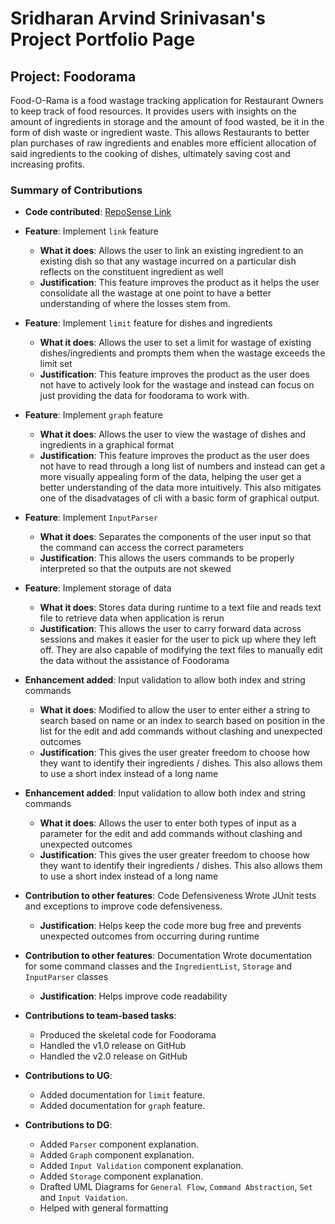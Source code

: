 # Sridharan Arvind Srinivasan's Project Portfolio Page

## Project: Foodorama

Food-O-Rama is a food wastage tracking application for Restaurant Owners to keep track of food resources. It provides
users with insights on the amount of ingredients in storage and the amount of food wasted, be it in the form of dish
waste or ingredient waste. This allows Restaurants to better plan purchases of raw ingredients and enables more
efficient allocation of said ingredients to the cooking of dishes, ultimately saving cost and increasing profits.

### Summary of Contributions

* **Code contributed**: [RepoSense Link](https://nus-cs2113-ay2122s1.github.io/tp-dashboard/?search=Dniv-ra&sort=groupTitle&sortWithin=title&timeframe=commit&mergegroup=&groupSelect=groupByRepos&breakdown=true&checkedFileTypes=docs~functional-code~test-code~other&since=2021-09-25&tabOpen=true&tabType=authorship&tabAuthor=Dniv-ra&tabRepo=AY2122S1-CS2113T-W11-4%2Ftp%5Bmaster%5D&authorshipIsMergeGroup=false&authorshipFileTypes=docs~functional-code~test-code~other&authorshipIsBinaryFileTypeChecked=false)

* **Feature**: Implement `link` feature
    * **What it does**: Allows the user to link an existing ingredient to an existing dish so that any wastage incurred
      on a particular dish reflects on the constituent ingredient as well
    * **Justification**: This feature improves the product as it helps the user consolidate all the wastage at one
      point to have a better understanding of where the losses stem from.

* **Feature**: Implement `limit` feature for dishes and ingredients
    * **What it does**: Allows the user to set a limit for wastage of existing dishes/ingredients and prompts them when
      the wastage exceeds the limit set
    * **Justification**: This feature improves the product as the user does not have to actively look for the wastage
      and instead can focus on just providing the data for foodorama to work with.

* **Feature**: Implement `graph` feature
    * **What it does**: Allows the user to view the wastage of dishes and ingredients in a graphical format
    * **Justification**: This feature improves the product as the user does not have to read through a long list of
      numbers and instead can get a more visually appealing form of the data, helping the user get a better
      understanding of the data more intuitively. This also mitigates one of the disadvatages of cli with a basic form
      of graphical output.

* **Feature**: Implement `InputParser`
    * **What it does**: Separates the components of the user input so that the command can access the correct parameters
    * **Justification**: This allows the users commands to be properly interpreted so that the outputs are not skewed

* **Feature**: Implement storage of data 
    * **What it does**: Stores data during runtime to a text file and reads text file to retrieve data when application is rerun
    * **Justification**: This allows the user to carry forward data across sessions and makes it easier for the user to pick up where they left off. They are 
    also capable of modifying the text files to manually edit the data without the assistance of Foodorama

* **Enhancement added**: Input validation to allow both index and string commands
    * **What it does**: Modified to allow the user to enter either a string to search based on name or an index to search based on position in the 
    list for the edit and add commands without clashing and unexpected outcomes
    * **Justification**: This gives the user greater freedom to choose how they want to identify their ingredients / dishes. This also allows them to use a short index instead of a long name

* **Enhancement added**: Input validation to allow both index and string commands
    * **What it does**: Allows the user to enter both types of input as a parameter for the edit and add commands without clashing and unexpected outcomes
    * **Justification**: This gives the user greater freedom to choose how they want to identify their ingredients / dishes. This also allows them to use a short index instead of a long name

* **Contribution to other features**: Code Defensiveness
    Wrote JUnit tests and exceptions to improve code defensiveness.
  * **Justification**: Helps keep the code more bug free and prevents unexpected outcomes from occurring during runtime

* **Contribution to other features**: Documentation
  Wrote documentation for some command classes and the `IngredientList`, `Storage` and `InputParser` classes
    * **Justification**: Helps improve code readability

* **Contributions to team-based tasks**:
    * Produced the skeletal code for Foodorama
    * Handled the v1.0 release on GitHub
    * Handled the v2.0 release on GitHub

<div style="page-break-after: always;"></div>

* **Contributions to UG**:
    * Added documentation for `limit` feature.
    * Added documentation for `graph` feature.

* **Contributions to DG**:
    * Added `Parser` component explanation.
    * Added `Graph` component explanation.
    * Added `Input Validation` component explanation.
    * Added `Storage` component explanation.
    * Drafted UML Diagrams for `General Flow`, `Command Abstraction`, `Set` and `Input Vaidation`.
    * Helped with general formatting

